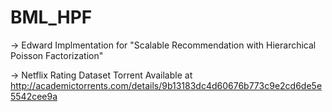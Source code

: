 # BML_HPF

->  Edward Implmentation for "Scalable Recommendation with Hierarchical Poisson Factorization"

->  Netflix Rating Dataset Torrent Available at http://academictorrents.com/details/9b13183dc4d60676b773c9e2cd6de5e5542cee9a